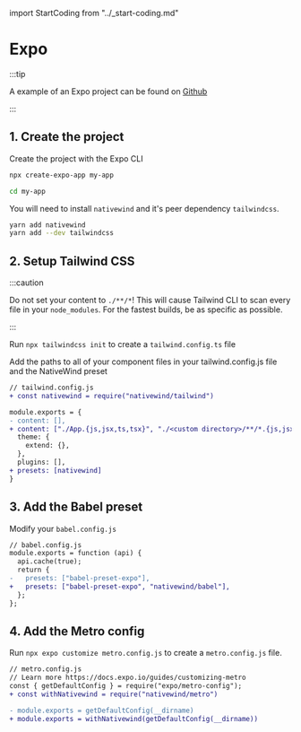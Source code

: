import StartCoding from "../\_start-coding.md"

# Expo

:::tip

A example of an Expo project can be found on [Github](https://github.com/marklawlor/nativewind/tree/next/examples/expo)

:::

## 1. Create the project

Create the project with the Expo CLI

```bash
npx create-expo-app my-app

cd my-app
```

You will need to install `nativewind` and it's peer dependency `tailwindcss`.

```bash
yarn add nativewind
yarn add --dev tailwindcss
```

## 2. Setup Tailwind CSS

:::caution

Do not set your content to `./**/*`! This will cause Tailwind CLI to scan every file in your `node_modules`.
For the fastest builds, be as specific as possible.

:::

Run `npx tailwindcss init` to create a `tailwind.config.ts` file

Add the paths to all of your component files in your tailwind.config.js file and the NativeWind preset

```diff
// tailwind.config.js
+ const nativewind = require("nativewind/tailwind")

module.exports = {
- content: [],
+ content: ["./App.{js,jsx,ts,tsx}", "./<custom directory>/**/*.{js,jsx,ts,tsx}"],
  theme: {
    extend: {},
  },
  plugins: [],
+ presets: [nativewind]
}
```

## 3. Add the Babel preset

Modify your `babel.config.js`

```diff
// babel.config.js
module.exports = function (api) {
  api.cache(true);
  return {
-   presets: ["babel-preset-expo"],
+   presets: ["babel-preset-expo", "nativewind/babel"],
  };
};

```

## 4. Add the Metro config

Run `npx expo customize metro.config.js` to create a `metro.config.js` file.

```diff
// metro.config.js
// Learn more https://docs.expo.io/guides/customizing-metro
const { getDefaultConfig } = require("expo/metro-config");
+ const withNativewind = require("nativewind/metro")

- module.exports = getDefaultConfig(__dirname)
+ module.exports = withNativewind(getDefaultConfig(__dirname))

```

<StartCoding />
